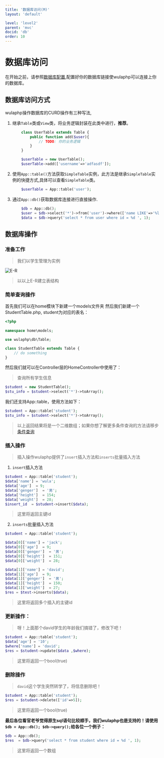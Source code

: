 ```yaml
---
title: '数据库访问(M)'
layout: 'default'

level: 'level2'
parent: 'mvc'
docid: 'db'
order: 10
---
```


# 数据库访问

在开始之前，请参照[数据库配置](/config.html#h-10),配置好你的数据库链接使wulaphp可以连接上你的数据库。


## 数据库访问方式

wulaphp操作数据库的CURD操作有三种写法,

1. 继承`Table`类或`View`类，将业务逻辑封装在此类中进行，**推荐**。
    ```php
		class UserTable extends Table {
			public function add($user){
				// TODO: 你的业务逻辑
			}
		}

		$userTable = new UserTable();
		$userTable->add(['username'=>'adfasdf']);
	```
2. 使用`App::table()`方法获取`SimpleTable`实例，此方法是继承`SimpleTable`实例的快捷方式,具体可以查看`SimpleTable`类。
	```php 
		$userTable = App::table('user');
	```
3. 通过`App::db()`获取数据库连接进行直接操作.
	```php 
		$db = App::db();
		$user = $db->select('*')->from('user')->where(['name LIKE'=>'%leo%'])->get();
		$data = $db->query('select * from user where id = %d ', 1);
	```

## 数据库操作

### 准备工作
> 我们以学生管理为实例

![E-R](/figures/figure1.svg)

> 以以上E-R建立表结构


### 简单查询操作

首先我们可以在home模块下新建一个models文件夹 然后我们新建一个StudentTable.php, student为对应的表名：

```php
<?php
	
namespace home\models;

use wulaphp\db\Table;

class StudentTable extends Table {
	// do something
}
```

然后我们就可以在Controller层的HomeController中使用了：

> 查询所有学生信息

 ```php  
$student = new StudentTable();
$stu_info = $student->select('*')->toArray();
```




我们还支持App::table，使用方法如下：

 ```php
$student = App::table('student');
$stu_info = $student->select('*')->toArray();
```    		
> 以上返回结果将是一个二维数组；如果你想了解更多条件查询的方法请移步[条件查询](/mvc/db/query.html)




###  插入操作

> 插入操作wulaphp提供了`insert`插入方法和`inserts`批量插入方法

1. `insert`插入方法

```php
$student = App::table('student');
$data['name'] = 'wula';
$data['age']  = 9;
$data['genger']  = '男';
$data['height']  = 154;
$data['weight']  = 28;
$insert_id  = $student->insert($data);
```
> 这里将返回主键id

2. `inserts`批量插入方法

```php
$student = App::table('student');

$data[0]['name'] = 'jack';
$data[0]['age']  = 9;
$data[0]['genger']  = '男';
$data[0]['height']  = 151;
$data[0]['weight']  = 28;

$data[1]['name'] = 'david';
$data[1]['age']  = 9;
$data[1]['genger']  = '男';
$data[1]['height']  = 150;
$data[1]['weight']  = 27;
$res = $test->inserts($data);
 ```
> 这里将返回多个插入的主键id

### 更新操作：

> 呀！上面那个david学生的年龄我们搞错了，修改下吧！

```php
$student = App::table('student');
$data['age'] = '10';
$where['name'] = 'david';
$res = $student->update($data ,$where);
```
>这里将返回一个bool(true)

###  删除操作
> `david`这个学生突然转学了，将信息删除吧！

```php
$student = App::table('student');
$res = $student->delete(['id'=>5]);
```
>这里将返回一个bool(true)

**最后各位看官老爷觉得原生sql语句比较顺手，我们wulaphp也是支持的！请使用`$db = App::db(); $db->query();`给各位一个例子：**

```php
$db = App::db();
$res  = $db->query('select * from student where id = %d ', 1);
```
>这里将返回一个数组